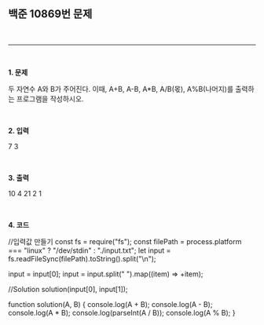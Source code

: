 ## 백준 10869번 문제

<br>

---

<br>

**1. 문제**

두 자연수 A와 B가 주어진다. 이때, A+B, A-B, A\*B, A/B(몫), A%B(나머지)를 출력하는 프로그램을 작성하시오.

<br>

**2. 입력**

7 3

<br>

**3. 출력**

10
4
21
2
1

<br>

**4. 코드**

//입력값 만들기
const fs = require("fs");
const filePath = process.platform === "linux" ? "/dev/stdin" : "./input.txt";
let input = fs.readFileSync(filePath).toString().split("\n");

input = input[0];
input = input.split(" ").map((item) => +item);

//Solution
solution(input[0], input[1]);

function solution(A, B) {
  console.log(A + B);
  console.log(A - B);
  console.log(A * B);
  console.log(parseInt(A / B));
  console.log(A % B);
}

